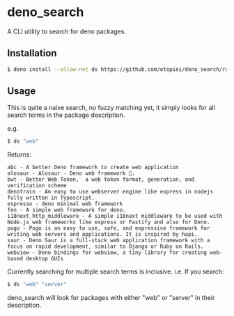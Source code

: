 # deno_search

A CLI utility to search for deno packages.

## Installation

```bash
$ deno install --allow-net ds https://github.com/etopiei/deno_search/raw/master/main.ts
```

## Usage

This is quite a naive search, no fuzzy matching yet, it simply looks for all search terms in the package description.

e.g.

```bash
$ ds "web"
```

Returns: 

```text
abc - A better Deno framework to create web application
alosaur - Alosaur - Deno web framework 🦖.
bwt - Better Web Token,  a web token format, generation, and verification scheme
denotrain - An easy to use webserver engine like express in nodejs fully written in Typescript.
espresso - deno minimal web framework
fen - A simple web framework for deno.
i18next_http_middleware - A simple i18next middleware to be used with Node.js web frameworks like express or Fastify and also for Deno.
pogo - Pogo is an easy to use, safe, and expressive framework for writing web servers and applications. It is inspired by hapi.
saur - Deno Saur is a full-stack web application framework with a focus on rapid development, similar to Django or Ruby on Rails.
webview - Deno bindings for webview, a tiny library for creating web-based desktop GUIs
```

Currently searching for multiple search terms is inclusive. i.e. If you search:

```bash
$ ds "web" "server"
```

deno_search will look for packages with either "web" or "server"
 in their description.
